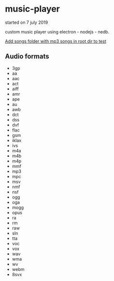 # music-player
started on 7 july 2019

custom music player using electron - nodejs - nedb.

<u>Add songs folder with mp3 songs in root dir to test</u>
## Audio formats
+ 3gp
+ aa
+ aac
+ act
+ aiff
+ amr
+ ape
+ au
+ awb
+ dct
+ dss
+ dvf
+ flac
+ gsm
+ iklax
+ ivs
+ m4a
+ m4b
+ m4p
+ mmf
+ mp3
+ mpc
+ msv
+ nmf
+ nsf
+ ogg
+ oga
+ mogg
+ opus
+ ra
+ rm
+ raw
+ sln
+ tta
+ voc
+ vox
+ wav
+ wma
+ wv
+ webm
+ 8svx